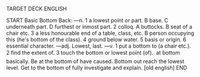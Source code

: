 TARGET DECK
ENGLISH

START
Basic
Bottom
Back: —n. 1 a lowest point or part. B base. C underneath part. D furthest or inmost part. 2 colloq. A buttocks. B seat of a chair etc. 3 a less honourable end of a table, class, etc. B person occupying this (he's bottom of the class). 4 ground below water. 5 basis or origin. 6 essential character. —adj. Lowest, last. —v. 1 put a bottom to (a chair etc.). 2 find the extent of. 3 touch the bottom or lowest point (of).  at bottom basically. Be at the bottom of have caused. Bottom out reach the lowest level. Get to the bottom of fully investigate and explain. [old english]
END
